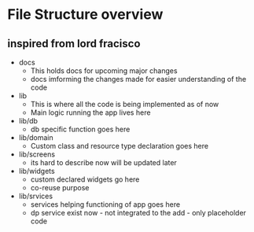 # File Structure overview
## inspired from lord fracisco
- docs 
    - This holds docs for upcoming major changes
    - docs imforming the changes made for easier understanding of the code
- lib
    - This is where all the code is being implemented as of now
    - Main logic running the app lives here
- lib/db
    - db specific function goes here
- lib/domain
    - Custom class and resource type declaration goes here
- lib/screens
    - its hard to describe now will be updated later
- lib/widgets
    - custom declared widgets go here
    - co-reuse purpose
- lib/srvices
    - services helping functioning of app goes here
    - dp service exist now - not integrated to the add - only placeholder code

